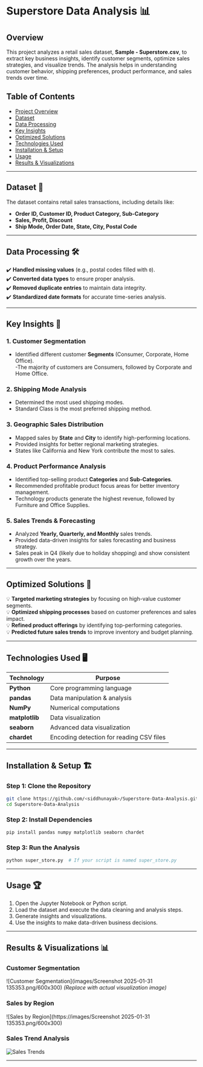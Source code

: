 
# **Superstore Data Analysis 📊**

## **Overview**
This project analyzes a retail sales dataset, **Sample - Superstore.csv**, to extract key business insights, identify customer segments, optimize sales strategies, and visualize trends. The analysis helps in understanding customer behavior, shipping preferences, product performance, and sales trends over time.

## **Table of Contents**
- [Project Overview](#overview)
- [Dataset](#dataset)
- [Data Processing](#data-processing)
- [Key Insights](#key-insights)
- [Optimized Solutions](#optimized-solutions)
- [Technologies Used](#technologies-used)
- [Installation & Setup](#installation--setup)
- [Usage](#usage)
- [Results & Visualizations](#results--visualizations)

---

## **Dataset 📂**
The dataset contains retail sales transactions, including details like:
- **Order ID, Customer ID, Product Category, Sub-Category**
- **Sales, Profit, Discount**
- **Ship Mode, Order Date, State, City, Postal Code**

---

## **Data Processing 🛠️**
✔️ **Handled missing values** (e.g., postal codes filled with `0`).  
✔️ **Converted data types** to ensure proper analysis.  
✔️ **Removed duplicate entries** to maintain data integrity.  
✔️ **Standardized date formats** for accurate time-series analysis.  

---

## **Key Insights 📌**
### **1. Customer Segmentation**  
- Identified different customer **Segments** (Consumer, Corporate, Home Office).  
-The majority of customers are Consumers, followed by Corporate and Home Office.  

### **2. Shipping Mode Analysis**  
- Determined the most used shipping modes.  
- Standard Class is the most preferred shipping method.  

### **3. Geographic Sales Distribution**  
- Mapped sales by **State** and **City** to identify high-performing locations.  
- Provided insights for better regional marketing strategies.
- States like California and New York contribute the most to sales. 

### **4. Product Performance Analysis**  
- Identified top-selling product **Categories** and **Sub-Categories**.  
- Recommended profitable product focus areas for better inventory management.
- Technology products generate the highest revenue, followed by Furniture and Office Supplies. 

### **5. Sales Trends & Forecasting**  
- Analyzed **Yearly, Quarterly, and Monthly** sales trends.  
- Provided data-driven insights for sales forecasting and business strategy.
- Sales peak in Q4 (likely due to holiday shopping) and show consistent growth over the years.  

---

## **Optimized Solutions 🚀**
💡 **Targeted marketing strategies** by focusing on high-value customer segments.  
💡 **Optimized shipping processes** based on customer preferences and sales impact.  
💡 **Refined product offerings** by identifying top-performing categories.  
💡 **Predicted future sales trends** to improve inventory and budget planning.  

---

## **Technologies Used 🖥️**
| Technology | Purpose |
|------------|---------|
| **Python** | Core programming language |
| **pandas** | Data manipulation & analysis |
| **NumPy** | Numerical computations |
| **matplotlib** | Data visualization |
| **seaborn** | Advanced data visualization |
| **chardet** | Encoding detection for reading CSV files |


---

## **Installation & Setup 🏗️**
### **Step 1: Clone the Repository**
```bash
git clone https://github.com/<siddhunayak>/Superstore-Data-Analysis.git
cd Superstore-Data-Analysis
```
### **Step 2: Install Dependencies**
```bash
pip install pandas numpy matplotlib seaborn chardet
```
### **Step 3: Run the Analysis**
```bash
python super_store.py  # If your script is named super_store.py
```

---

## **Usage 🏆**
1. Open the Jupyter Notebook or Python script.  
2. Load the dataset and execute the data cleaning and analysis steps.  
3. Generate insights and visualizations.  
4. Use the insights to make data-driven business decisions.  

---

## **Results & Visualizations 📊**
### **Customer Segmentation**
![Customer Segmentation](images/Screenshot 2025-01-31 135353.png/600x300) *(Replace with actual visualization image)*  

### **Sales by Region**
![Sales by Region](https://images/Screenshot 2025-01-31 135353.png/600x300)  

### **Sales Trend Analysis**
![Sales Trends](https://via.placeholder.com/600x300)  

---







